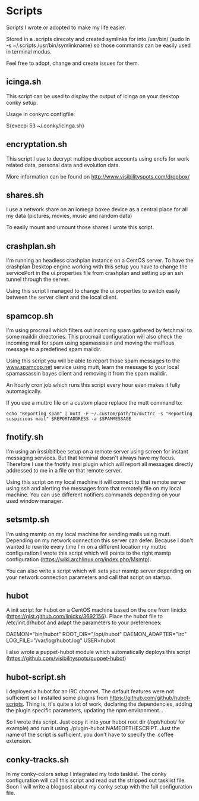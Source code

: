 Scripts
=============

Scripts I wrote or adopted to make my life easier. 

Stored in a .scripts direcoty and created symlinks for into /usr/bin/ (sudo ln -s ~/.scripts /usr/bin/symlinkname) so those commands can be easily used in terminal modus.

Feel free to adopt, change and create issues for them.

icinga.sh
---------

This script can be used to display the output of icinga on your desktop conky setup. 

Usage in conkyrc configfile:

  ${execpi 53 ~/.conky/icinga.sh}

encryptation.sh
---------------

This script I use to decrypt multipe dropbox accounts using encfs for work related data, personal data and evolution data.

More information can be found on http://www.visibilityspots.com/dropbox/

shares.sh
---------

I use a network share on an iomega boxee device as a central place for all my data (pictures, movies, music and random data)

To easily mount and umount those shares I wrote this script.                                                                                 

crashplan.sh
------------

I'm running an headless crashplan instance on a CentOS server. To have the crashplan Desktop engine working with this setup you have to change the servicePort in the ui.properties file from crashplan and setting up an ssh tunnel through the server.

Using this script I managed to change the ui.properties to switch easily between the server client and the local client.

spamcop.sh
----------

I'm using procmail which filters out incoming spam gathered by fetchmail to some maildir directories. This procmail configuration will also check the incoming mail for spam using spamassissin and moving the malfious message to a predefined spam maildir.

Using this script you will be able to report those spam messages to the www.spamcop.net service using mutt, learn the message to your local spamassassin bayes client and removing it from the spam maildir.

An hourly cron job which runs this script every hour even makes it fully automagically.

If you use a muttrc file on a custom place replace the mutt command to:
	
	echo "Reporting spam" | mutt -F ~/.custom/path/to/muttrc -s "Reporting suspicious mail" $REPORTADDRESS -a $SPAMMESSAGE

fnotify.sh
----------

I'm using an irssi/bitlbee setup on a remote server using screen for instant messaging services. But that terminal doesn't always have my focus. Therefore I use the fnotify irssi plugin which will report all messages directly addressed to me in a file on that remote server.

Using this script on my local machine it will connect to that remote server using ssh and alerting the messages from that remotely file on my local machine. You can use different notifiers commands depending on your used window manager.

setsmtp.sh
----------

I'm using msmtp on my local machine for sending mails using mutt. Depending on my network connection this server can defer. Because I don't wanted to rewrite every time I'm on a different location my muttrc configuration I wrote this script which will points to the right msmtp configuration (https://wiki.archlinux.org/index.php/Msmtp).

You can also write a script which will sets your msmtp server depending on your network connection parameters and call that script on startup.

hubot
-----

A init script for hubot on a CentOS machine based on the one from linickx (https://gist.github.com/linickx/3692156). Place the hubot file to /etc/init.d/hubot and adapt the parameters to your preferences:

DAEMON="bin/hubot"
ROOT_DIR="/opt/hubot"
DAEMON_ADAPTER="irc"
LOG_FILE="/var/log/hubot.log"
USER=hubot

I also wrote a puppet-hubot module which automatically deploys this script (https://github.com/visibilityspots/puppet-hubot)

hubot-script.sh
---------------

I deployed a hubot for an IRC channel. The default features were not sufficient so I installed some plugins from https://github.com/github/hubot-scripts. Thing is, it's quite a lot of work, declaring the dependencies, adding the plugin specific parameters, updating the npm environment...

So I wrote this script. Just copy it into your hubot root dir (/opt/hubot/ for example) and run it using ./plugin-hubot NAMEOFTHESCRIPT. Just the name of the script is sufficient, you don't have to specify the .coffee extension. 

conky-tracks.sh
---------------

In my conky-colors setup I integrated my todo tasklist. The conky configuration will call this script and read out the stripped out tasklist file. Soon I will write a blogpost about my conky setup with the full configuration file.
